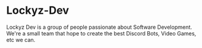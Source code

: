 # Lockyz-Dev

Lockyz Dev is a group of people passionate about Software Development. We're a small team that hope to create the best Discord Bots, Video Games, etc we can.

